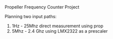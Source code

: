 Propeller Frequency Counter Project

Planning two input paths:

1) 1Hz - 25Mhz direct measurement using prop
2) 5Mhz - 2.4 Ghz using LMX2322 as a prescaler

